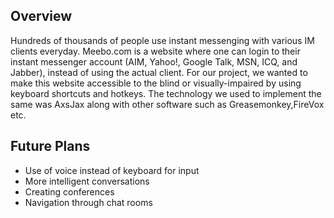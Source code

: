 ## Overview ##

Hundreds of thousands of people use instant messenging with various IM clients everyday. Meebo.com is a website where one can login to their instant messenger account (AIM, Yahoo!, Google Talk, MSN, ICQ, and Jabber), instead of using the actual client. For our project, we wanted to make this website accessible to the blind or visually-impaired by using keyboard shortcuts and hotkeys. The technology we used to implement the same was AxsJax along with other software such as Greasemonkey,FireVox etc.

## Future Plans ##

  * Use of voice instead of keyboard for input
  * More intelligent conversations
  * Creating conferences
  * Navigation through chat rooms